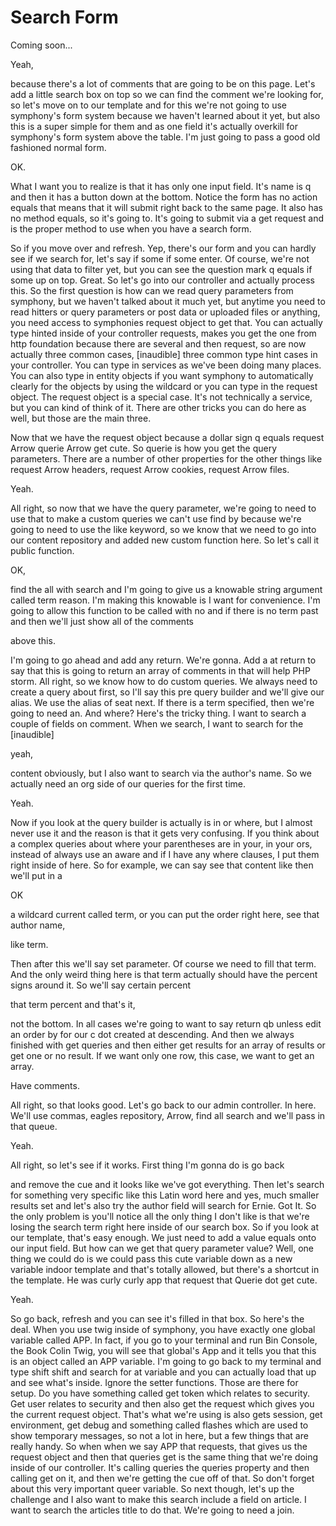 # Search Form

Coming soon...

Yeah, 

because there's a lot of comments that are going to be on this page. Let's add a little search box on top so we can find the comment we're looking for, so let's move on to our template and for this we're not going to use symphony's form system because we haven't learned about it yet, but also this is a super simple for them and as one field it's actually overkill for symphony's form system above the table. I'm just going to pass a good old fashioned normal form. 

OK. 

What I want you to realize is that it has only one input field. It's name is q and then it has a button down at the bottom. Notice the form has no action equals that means that it will submit right back to the same page. It also has no method equals, so it's going to. It's going to submit via a get request and is the proper method to use when you have a search form. 

So if you move over and refresh. Yep, there's our form and you can hardly see if we search for, let's say if some if some enter. Of course, we're not using that data to filter yet, but you can see the question mark q equals if some up on top. Great. So let's go into our controller and actually process this. So the first question is how can we read query parameters from symphony, but we haven't talked about it much yet, but anytime you need to read hitters or query parameters or post data or uploaded files or anything, you need access to symphonies request object to get that. You can actually type hinted inside of your controller requests, makes you get the one from http foundation because there are several and then request, so are now actually three common cases, [inaudible] three common type hint cases in your controller. You can type in services as we've been doing many places. You can also type in entity objects if you want symphony to automatically clearly for the objects by using the wildcard or you can type in the request object. The request object is a special case. It's not technically a service, but you can kind of think of it. There are other tricks you can do here as well, but those are the main three. 

Now that we have the request object because a dollar sign q equals request Arrow querie Arrow get cute. So querie is how you get the query parameters. There are a number of other properties for the other things like request Arrow headers, request Arrow cookies, request Arrow files. 

Yeah. 

All right, so now that we have the query parameter, we're going to need to use that to make a custom queries we can't use find by because we're going to need to use the like keyword, so we know that we need to go into our content repository and added new custom function here. So let's call it public function. 

OK, 

find the all with search and I'm going to give us a knowable string argument called term reason. I'm making this knowable is I want for convenience. I'm going to allow this function to be called with no and if there is no term past and then we'll just show all of the comments 

above this. 

I'm going to go ahead and add any return. We're gonna. Add a at return to say that this is going to return an array of comments in that will help PHP storm. All right, so we know how to do custom queries. We always need to create a query about first, so I'll say this pre query builder and we'll give our alias. We use the alias of seat next. If there is a term specified, then we're going to need an. And where? Here's the tricky thing. I want to search a couple of fields on comment. When we search, I want to search for the [inaudible] 

yeah, 

content obviously, but I also want to search via the author's name. So we actually need an org side of our queries for the first time. 

Yeah. 

Now if you look at the query builder is actually is in or where, but I almost never use it and the reason is that it gets very confusing. If you think about a complex queries about where your parentheses are in your, in your ors, instead of always use an aware and if I have any where clauses, I put them right inside of here. So for example, we can say see that content like then we'll put in a 

OK 

a wildcard current called term, or you can put the order right here, see that author name, 

like term. 

Then after this we'll say set parameter. Of course we need to fill that term. And the only weird thing here is that term actually should have the percent signs around it. So we'll say certain percent 

that term percent and that's it, 

not the bottom. In all cases we're going to want to say return qb unless edit an order by for our c dot created at descending. And then we always finished with get queries and then either get results for an array of results or get one or no result. If we want only one row, this case, we want to get an array. 

Have comments. 

All right, so that looks good. Let's go back to our admin controller. In here. We'll use commas, eagles repository, Arrow, find all search and we'll pass in that queue. 

Yeah. 

All right, so let's see if it works. First thing I'm gonna do is go back 

and remove the cue and it looks like we've got everything. Then let's search for something very specific like this Latin word here and yes, much smaller results set and let's also try the author field will search for Ernie. Got It. So the only problem is you'll notice all the only thing I don't like is that we're losing the search term right here inside of our search box. So if you look at our template, that's easy enough. We just need to add a value equals onto our input field. But how can we get that query parameter value? Well, one thing we could do is we could pass this cute variable down as a new variable indoor template and that's totally allowed, but there's a shortcut in the template. He was curly curly app that request that Querie dot get cute. 

Yeah. 

So go back, refresh and you can see it's filled in that box. So here's the deal. When you use twig inside of symphony, you have exactly one global variable called APP. In fact, if you go to your terminal and run Bin Console, the Book Colin Twig, you will see that global's App and it tells you that this is an object called an APP variable. I'm going to go back to my terminal and type shift shift and search for at variable and you can actually load that up and see what's inside. Ignore the setter functions. Those are there for setup. Do you have something called get token which relates to security. Get user relates to security and then also get the request which gives you the current request object. That's what we're using is also gets session, get environment, get debug and something called flashes which are used to show temporary messages, so not a lot in here, but a few things that are really handy. So when when we say APP that requests, that gives us the request object and then that queries get is the same thing that we're doing inside of our controller. It's calling queries the queries property and then calling get on it, and then we're getting the cue off of that. So don't forget about this very important queer variable. So next though, let's up the challenge and I also want to make this search include a field on article. I want to search the articles title to do that. We're going to need a join.